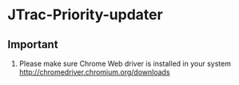 # JTrac-Priority-updater


Important
---------
1) Please make sure Chrome Web driver is installed in your system
 http://chromedriver.chromium.org/downloads
